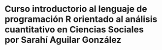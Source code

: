 # Curso introductorio al lenguaje de programación R orientado al análisis cuantitativo en Ciencias Sociales por Sarahí Aguilar González

